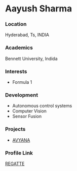 # Aayush Sharma

### Location
Hyderabad, Ts, INDIA

### Academics

Bennett University, Indida

### Interests

- Formula 1

### Development

- Autonomous control systems
- Computer Vision
- Sensor Fusion

### Projects

- [AVYANA](https://github.com/Avyana-Tech)

### Profile Link

[REGATTE](https://github.com/REGATTE)
